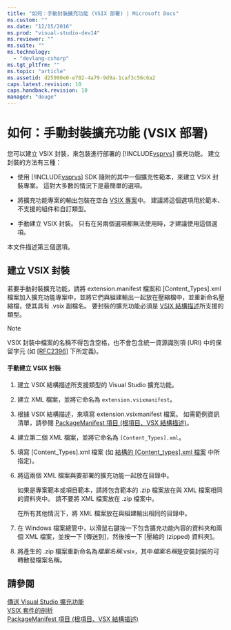 ```yaml
---
title: "如何：手動封裝擴充功能 (VSIX 部署) | Microsoft Docs"
ms.custom: ""
ms.date: "12/15/2016"
ms.prod: "visual-studio-dev14"
ms.reviewer: ""
ms.suite: ""
ms.technology: 
  - "devlang-csharp"
ms.tgt_pltfrm: ""
ms.topic: "article"
ms.assetid: d25990e0-e782-4a79-9d9a-1caf3c56c6a2
caps.latest.revision: 10
caps.handback.revision: 10
manager: "douge"
---
```

# 如何：手動封裝擴充功能 (VSIX 部署)
您可以建立 VSIX 封裝，來包裝進行部署的 [!INCLUDE[vsprvs](../code-quality/includes/vsprvs_md.md)] 擴充功能。 建立封裝的方法有三種：  
  
-   使用 [!INCLUDE[vsprvs](../code-quality/includes/vsprvs_md.md)] SDK 隨附的其中一個擴充性範本，來建立 VSIX 封裝專案。 這對大多數的情況下是最簡單的選項。  
  
-   將擴充功能專案的輸出包裝在空白 [VSIX 專案](../extensibility/vsix-project-template.md)中。 建議將這個選項用於範本、不支援的組件和自訂類型。  
  
-   手動建立 VSIX 封裝。 只有在另兩個選項都無法使用時，才建議使用這個選項。  
  
 本文件描述第三個選項。  
  
## 建立 VSIX 封裝  
 若要手動封裝擴充功能，請將 extension.manifest 檔案和 \[Content\_Types\].xml 檔案加入擴充功能專案中，並將它們與組建輸出一起放在壓縮檔中，並重新命名壓縮檔，使其具有 .vsix 副檔名。 要封裝的擴充功能必須是 [VSIX 結構描述](http://msdn.microsoft.com/zh-tw/76e410ec-b1fb-4652-ac98-4a4c52e09a2b)所支援的類型。  
  
> [!NOTE]
>  VSIX 封裝中檔案的名稱不得包含空格，也不會包含統一資源識別項 \(URI\) 中的保留字元 \(如 [\[RFC2396\]](http://go.microsoft.com/fwlink/?LinkId=90339) 下所定義\)。  
  
#### 手動建立 VSIX 封裝  
  
1.  建立 VSIX 結構描述所支援類型的 Visual Studio 擴充功能。  
  
2.  建立 XML 檔案，並將它命名為 `extension.vsixmanifest`。  
  
3.  根據 VSIX 結構描述，來填寫 extension.vsixmanifest 檔案。 如需範例資訊清單，請參閱 [PackageManifest 項目 \(根項目、VSX 結構描述\)](http://msdn.microsoft.com/zh-tw/f8ae42ba-775a-4d2b-976a-f556e147f187)。  
  
4.  建立第二個 XML 檔案，並將它命名為 `[Content_Types].xml`。  
  
5.  填寫 \[Content\_Types\].xml 檔案 \(如 [結構的 \[Content\_types\].xml 檔案](../Topic/The%20Structure%20of%20the%20Content_types].xml%20File.md) 中所指定\)。  
  
6.  將這兩個 XML 檔案與要部署的擴充功能一起放在目錄中。  
  
     如果是專案範本或項目範本，請將包含範本的 .zip 檔案放在與 XML 檔案相同的資料夾中。 請不要將 XML 檔案放在 .zip 檔案中。  
  
     在所有其他情況下，將 XML 檔案放在與組建輸出相同的目錄中。  
  
7.  在 Windows 檔案總管中，以滑鼠右鍵按一下包含擴充功能內容的資料夾和兩個 XML 檔案，並按一下 \[傳送到\]，然後按一下 \[壓縮的 \(zipped\) 資料夾\]。  
  
8.  將產生的 .zip 檔案重新命名為*檔案名稱*.vsix，其中*檔案名稱*是安裝封裝的可轉散發檔案名稱。  
  
## 請參閱  
 [傳送 Visual Studio 擴充功能](../extensibility/shipping-visual-studio-extensions.md)   
 [VSIX 套件的剖析](../extensibility/anatomy-of-a-vsix-package.md)   
 [PackageManifest 項目 \(根項目、VSX 結構描述\)](http://msdn.microsoft.com/zh-tw/f8ae42ba-775a-4d2b-976a-f556e147f187)